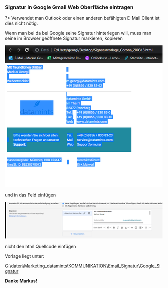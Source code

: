### Signatur in Google Gmail Web Oberfläche eintragen
?> Verwendet man Outlook oder einen anderen befähigten E-Mail Client ist dies nicht nötig. 

Wenn man bei da bei Google seine Signatur hinterlegen will, muss man seine im Browser geöffnete Signatur markieren, kopieren

![Alt text](../assets/img/Signatur_01.png)

und in das Feld einfügen

![Alt text](../assets/img/Signatur_02.png)

nicht den html Quellcode einfügen

Vorlage liegt unter:

[G:\daten\Marketing_datamints\KOMMUNIKATION\Email_Signatur\Google_Signatur](G:\daten\Marketing_datamints\KOMMUNIKATION\Email_Signatur\Google_Signatur)

**Danke Markus!**
